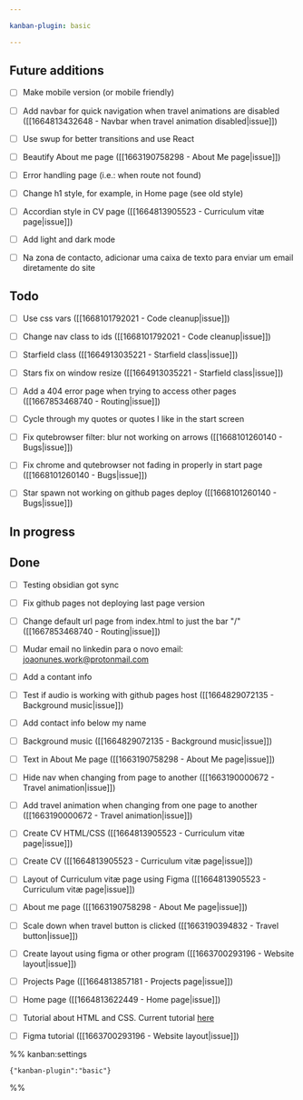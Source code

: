 ```yaml
---

kanban-plugin: basic

---
```


## Future additions

- [ ] Make mobile version (or mobile friendly)
- [ ] Add navbar for quick navigation when travel animations are disabled ([[1664813432648 - Navbar when travel animation disabled|issue]])
- [ ] Use swup for better transitions and use React
- [ ] Beautify About me page ([[1663190758298 - About Me page|issue]])
- [ ] Error handling page (i.e.: when route not found)
- [ ] Change h1 style, for example, in Home page (see old style)
- [ ] Accordian style in CV page ([[1664813905523 - Curriculum vitæ page|issue]])
- [ ] Add light and dark mode
- [ ] Na zona de contacto, adicionar uma caixa de texto para enviar um email diretamente do site


## Todo

- [ ] Use css vars ([[1668101792021 - Code cleanup|issue]])
- [ ] Change nav class to ids ([[1668101792021 - Code cleanup|issue]])
- [ ] Starfield class ([[1664913035221 - Starfield class|issue]])
- [ ] Stars fix on window resize ([[1664913035221 - Starfield class|issue]])
- [ ] Add a 404 error page when trying to access other pages ([[1667853468740 - Routing|issue]])
- [ ] Cycle through my quotes or quotes I like in the start screen
- [ ] Fix qutebrowser filter: blur not working on arrows ([[1668101260140 - Bugs|issue]])
- [ ] Fix chrome and qutebrowser not fading in properly in start page ([[1668101260140 - Bugs|issue]])
- [ ] Star spawn not working on github pages deploy ([[1668101260140 - Bugs|issue]])


## In progress



## Done

- [ ] Testing obsidian got sync
- [ ] Fix github pages not deploying last page version
- [ ] Change default url page from index.html to just the bar "/" ([[1667853468740 - Routing|issue]])
- [ ] Mudar email no linkedin para o novo email: joaonunes.work@protonmail.com
- [ ] Add a contant info
- [ ] Test if audio is working with github pages host ([[1664829072135 - Background music|issue]])
- [ ] Add contact info below my name
- [ ] Background music ([[1664829072135 - Background music|issue]])
- [ ] Text in About Me page ([[1663190758298 - About Me page|issue]])
- [ ] Hide nav when changing from page to another ([[1663190000672 - Travel animation|issue]])
- [ ] Add travel animation when changing from one page to another ([[1663190000672 - Travel animation|issue]])
- [ ] Create CV HTML/CSS ([[1664813905523 - Curriculum vitæ page|issue]])
- [ ] Create CV ([[1664813905523 - Curriculum vitæ page|issue]])
- [ ] Layout of Curriculum vitæ page using Figma ([[1664813905523 - Curriculum vitæ page|issue]])
- [ ] About me page ([[1663190758298 - About Me page|issue]])
- [ ] Scale down when travel button is clicked ([[1663190394832 - Travel button|issue]])
- [ ] Create layout using figma or other program ([[1663700293196 - Website layout|issue]])
- [ ] Projects Page ([[1664813857181 - Projects page|issue]])
- [ ] Home page ([[1664813622449 - Home page|issue]])
- [ ] Tutorial about HTML and CSS. Current tutorial [here](https://www.youtube.com/watch?v=G3e-cpL7ofc)
- [ ] Figma tutorial ([[1663700293196 - Website layout|issue]])




%% kanban:settings
```
{"kanban-plugin":"basic"}
```
%%